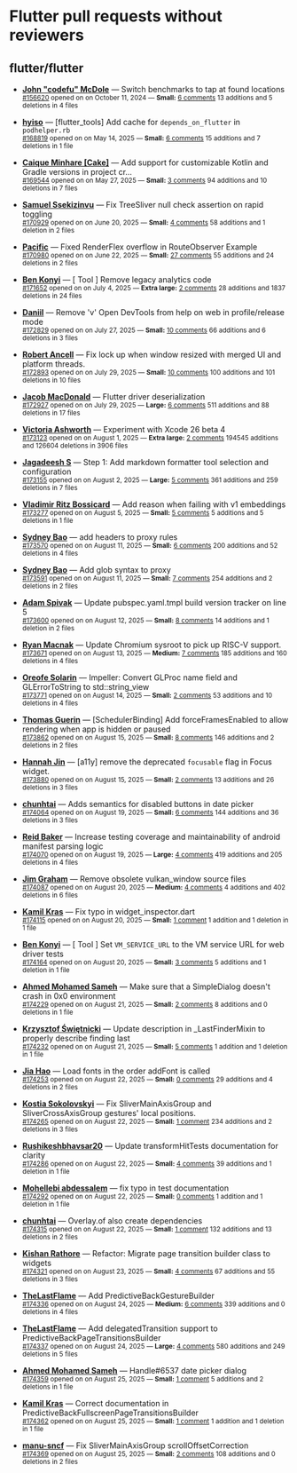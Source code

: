 # Flutter pull requests without reviewers

## flutter/flutter

* **[John "codefu" McDole](https://github.com/jtmcdole)** &mdash; Switch benchmarks to tap at found locations<br />
  <sub>[#156620](https://github.com/flutter/flutter/pull/156620) opened on on October 11, 2024 &mdash; **Small:** [6 comments](https://github.com/flutter/flutter/pull/156620) 13 additions and 5 deletions in 4 files</sub><br />

* **[hyiso](https://github.com/hyiso)** &mdash; [flutter_tools] Add cache for `depends_on_flutter` in `podhelper.rb`<br />
  <sub>[#168819](https://github.com/flutter/flutter/pull/168819) opened on on May 14, 2025 &mdash; **Small:** [6 comments](https://github.com/flutter/flutter/pull/168819) 15 additions and 7 deletions in 1 file</sub><br />

* **[Caique Minhare [Cake]](https://github.com/ca-ke)** &mdash; Add support for customizable Kotlin and Gradle versions in project cr…<br />
  <sub>[#169544](https://github.com/flutter/flutter/pull/169544) opened on on May 27, 2025 &mdash; **Small:** [3 comments](https://github.com/flutter/flutter/pull/169544) 94 additions and 10 deletions in 7 files</sub><br />

* **[Samuel Ssekizinvu](https://github.com/samuelkchris)** &mdash; Fix TreeSliver null check assertion on rapid toggling<br />
  <sub>[#170929](https://github.com/flutter/flutter/pull/170929) opened on on June 20, 2025 &mdash; **Small:** [4 comments](https://github.com/flutter/flutter/pull/170929) 58 additions and 1 deletion in 2 files</sub><br />

* **[Pacific](https://github.com/prash4931)** &mdash; Fixed RenderFlex overflow in RouteObserver Example<br />
  <sub>[#170980](https://github.com/flutter/flutter/pull/170980) opened on on June 22, 2025 &mdash; **Small:** [27 comments](https://github.com/flutter/flutter/pull/170980) 55 additions and 24 deletions in 2 files</sub><br />

* **[Ben Konyi](https://github.com/bkonyi)** &mdash; [ Tool ] Remove legacy analytics code<br />
  <sub>[#171652](https://github.com/flutter/flutter/pull/171652) opened on on July 4, 2025 &mdash; **Extra large:** [2 comments](https://github.com/flutter/flutter/pull/171652) 28 additions and 1837 deletions in 24 files</sub><br />

* **[Daniil](https://github.com/danwirele)** &mdash; Remove 'v' Open DevTools from help on web in profile/release mode<br />
  <sub>[#172829](https://github.com/flutter/flutter/pull/172829) opened on on July 27, 2025 &mdash; **Small:** [10 comments](https://github.com/flutter/flutter/pull/172829) 66 additions and 6 deletions in 3 files</sub><br />

* **[Robert Ancell](https://github.com/robert-ancell)** &mdash; Fix lock up when window resized with merged UI and platform threads.<br />
  <sub>[#172893](https://github.com/flutter/flutter/pull/172893) opened on on July 29, 2025 &mdash; **Small:** [10 comments](https://github.com/flutter/flutter/pull/172893) 100 additions and 101 deletions in 10 files</sub><br />

* **[Jacob MacDonald](https://github.com/jakemac53)** &mdash; Flutter driver deserialization<br />
  <sub>[#172927](https://github.com/flutter/flutter/pull/172927) opened on on July 29, 2025 &mdash; **Large:** [6 comments](https://github.com/flutter/flutter/pull/172927) 511 additions and 88 deletions in 17 files</sub><br />

* **[Victoria Ashworth](https://github.com/vashworth)** &mdash; Experiment with Xcode 26 beta 4<br />
  <sub>[#173123](https://github.com/flutter/flutter/pull/173123) opened on on August 1, 2025 &mdash; **Extra large:** [2 comments](https://github.com/flutter/flutter/pull/173123) 194545 additions and 126604 deletions in 3906 files</sub><br />

* **[Jagadeesh S](https://github.com/jagadeesh8682)** &mdash; Step 1: Add markdown formatter tool selection and configuration<br />
  <sub>[#173155](https://github.com/flutter/flutter/pull/173155) opened on on August 2, 2025 &mdash; **Large:** [5 comments](https://github.com/flutter/flutter/pull/173155) 361 additions and 259 deletions in 7 files</sub><br />

* **[Vladimir Ritz Bossicard](https://github.com/vbossica)** &mdash; Add reason when failing with v1 embeddings<br />
  <sub>[#173277](https://github.com/flutter/flutter/pull/173277) opened on on August 5, 2025 &mdash; **Small:** [5 comments](https://github.com/flutter/flutter/pull/173277) 5 additions and 5 deletions in 1 file</sub><br />

* **[Sydney Bao](https://github.com/SydneyBao)** &mdash; add headers to proxy rules<br />
  <sub>[#173570](https://github.com/flutter/flutter/pull/173570) opened on on August 11, 2025 &mdash; **Small:** [6 comments](https://github.com/flutter/flutter/pull/173570) 200 additions and 52 deletions in 4 files</sub><br />

* **[Sydney Bao](https://github.com/SydneyBao)** &mdash; Add glob syntax to proxy<br />
  <sub>[#173591](https://github.com/flutter/flutter/pull/173591) opened on on August 11, 2025 &mdash; **Small:** [7 comments](https://github.com/flutter/flutter/pull/173591) 254 additions and 2 deletions in 2 files</sub><br />

* **[Adam Spivak](https://github.com/Spivak-adam)** &mdash; Update pubspec.yaml.tmpl build version tracker on line 5<br />
  <sub>[#173600](https://github.com/flutter/flutter/pull/173600) opened on on August 12, 2025 &mdash; **Small:** [8 comments](https://github.com/flutter/flutter/pull/173600) 14 additions and 1 deletion in 2 files</sub><br />

* **[Ryan Macnak](https://github.com/rmacnak-google)** &mdash; Update Chromium sysroot to pick up RISC-V support.<br />
  <sub>[#173671](https://github.com/flutter/flutter/pull/173671) opened on on August 13, 2025 &mdash; **Medium:** [7 comments](https://github.com/flutter/flutter/pull/173671) 185 additions and 160 deletions in 4 files</sub><br />

* **[Oreofe Solarin](https://github.com/DEVSOG12)** &mdash; Impeller: Convert GLProc name field and GLErrorToString to std::string_view<br />
  <sub>[#173771](https://github.com/flutter/flutter/pull/173771) opened on on August 14, 2025 &mdash; **Small:** [2 comments](https://github.com/flutter/flutter/pull/173771) 53 additions and 10 deletions in 4 files</sub><br />

* **[Thomas Guerin](https://github.com/tguerin)** &mdash; [SchedulerBinding] Add forceFramesEnabled to allow rendering when app is hidden or paused<br />
  <sub>[#173862](https://github.com/flutter/flutter/pull/173862) opened on on August 15, 2025 &mdash; **Small:** [8 comments](https://github.com/flutter/flutter/pull/173862) 146 additions and 2 deletions in 2 files</sub><br />

* **[Hannah Jin](https://github.com/hannah-hyj)** &mdash; [a11y] remove the deprecated `focusable` flag in Focus widget. <br />
  <sub>[#173880](https://github.com/flutter/flutter/pull/173880) opened on on August 15, 2025 &mdash; **Small:** [2 comments](https://github.com/flutter/flutter/pull/173880) 13 additions and 26 deletions in 3 files</sub><br />

* **[chunhtai](https://github.com/chunhtai)** &mdash; Adds semantics for disabled buttons in date picker<br />
  <sub>[#174064](https://github.com/flutter/flutter/pull/174064) opened on on August 19, 2025 &mdash; **Small:** [6 comments](https://github.com/flutter/flutter/pull/174064) 144 additions and 36 deletions in 3 files</sub><br />

* **[Reid Baker](https://github.com/reidbaker)** &mdash; Increase testing coverage and maintainability of android manifest parsing logic<br />
  <sub>[#174070](https://github.com/flutter/flutter/pull/174070) opened on on August 19, 2025 &mdash; **Large:** [4 comments](https://github.com/flutter/flutter/pull/174070) 419 additions and 205 deletions in 4 files</sub><br />

* **[Jim Graham](https://github.com/flar)** &mdash; Remove obsolete vulkan_window source files<br />
  <sub>[#174087](https://github.com/flutter/flutter/pull/174087) opened on on August 20, 2025 &mdash; **Medium:** [4 comments](https://github.com/flutter/flutter/pull/174087) 4 additions and 402 deletions in 6 files</sub><br />

* **[Kamil Kras](https://github.com/xVemu)** &mdash; Fix typo in widget_inspector.dart<br />
  <sub>[#174115](https://github.com/flutter/flutter/pull/174115) opened on on August 20, 2025 &mdash; **Small:** [1 comment](https://github.com/flutter/flutter/pull/174115) 1 addition and 1 deletion in 1 file</sub><br />

* **[Ben Konyi](https://github.com/bkonyi)** &mdash; [ Tool ] Set `VM_SERVICE_URL` to the VM service URL for web driver tests<br />
  <sub>[#174164](https://github.com/flutter/flutter/pull/174164) opened on on August 20, 2025 &mdash; **Small:** [3 comments](https://github.com/flutter/flutter/pull/174164) 5 additions and 1 deletion in 1 file</sub><br />

* **[Ahmed Mohamed Sameh](https://github.com/ahmedsameha1)** &mdash; Make sure that a SimpleDialog doesn't crash in 0x0 environment<br />
  <sub>[#174229](https://github.com/flutter/flutter/pull/174229) opened on on August 21, 2025 &mdash; **Small:** [2 comments](https://github.com/flutter/flutter/pull/174229) 8 additions and 0 deletions in 1 file</sub><br />

* **[Krzysztof Świętnicki](https://github.com/FufferKS)** &mdash; Update description in _LastFinderMixin to properly describe finding last<br />
  <sub>[#174232](https://github.com/flutter/flutter/pull/174232) opened on on August 21, 2025 &mdash; **Small:** [5 comments](https://github.com/flutter/flutter/pull/174232) 1 addition and 1 deletion in 1 file</sub><br />

* **[Jia Hao](https://github.com/jiahaog)** &mdash; Load fonts in the order addFont is called<br />
  <sub>[#174253](https://github.com/flutter/flutter/pull/174253) opened on on August 22, 2025 &mdash; **Small:** [0 comments](https://github.com/flutter/flutter/pull/174253) 29 additions and 4 deletions in 2 files</sub><br />

* **[Kostia Sokolovskyi](https://github.com/ksokolovskyi)** &mdash; Fix SliverMainAxisGroup and SliverCrossAxisGroup gestures' local positions.<br />
  <sub>[#174265](https://github.com/flutter/flutter/pull/174265) opened on on August 22, 2025 &mdash; **Small:** [1 comment](https://github.com/flutter/flutter/pull/174265) 234 additions and 2 deletions in 3 files</sub><br />

* **[Rushikeshbhavsar20](https://github.com/Rushikeshbhavsar20)** &mdash; Update transformHitTests documentation for clarity<br />
  <sub>[#174286](https://github.com/flutter/flutter/pull/174286) opened on on August 22, 2025 &mdash; **Small:** [4 comments](https://github.com/flutter/flutter/pull/174286) 39 additions and 1 deletion in 1 file</sub><br />

* **[Mohellebi abdessalem](https://github.com/AbdeMohlbi)** &mdash; fix typo in test documentation<br />
  <sub>[#174292](https://github.com/flutter/flutter/pull/174292) opened on on August 22, 2025 &mdash; **Small:** [0 comments](https://github.com/flutter/flutter/pull/174292) 1 addition and 1 deletion in 1 file</sub><br />

* **[chunhtai](https://github.com/chunhtai)** &mdash; Overlay.of also create dependencies<br />
  <sub>[#174315](https://github.com/flutter/flutter/pull/174315) opened on on August 22, 2025 &mdash; **Small:** [1 comment](https://github.com/flutter/flutter/pull/174315) 132 additions and 13 deletions in 2 files</sub><br />

* **[Kishan Rathore](https://github.com/rkishan516)** &mdash; Refactor: Migrate page transition builder class to widgets<br />
  <sub>[#174321](https://github.com/flutter/flutter/pull/174321) opened on on August 23, 2025 &mdash; **Small:** [4 comments](https://github.com/flutter/flutter/pull/174321) 67 additions and 55 deletions in 3 files</sub><br />

* **[TheLastFlame](https://github.com/TheLastFlame)** &mdash; Add PredictiveBackGestureBuilder<br />
  <sub>[#174336](https://github.com/flutter/flutter/pull/174336) opened on on August 24, 2025 &mdash; **Medium:** [6 comments](https://github.com/flutter/flutter/pull/174336) 339 additions and 0 deletions in 4 files</sub><br />

* **[TheLastFlame](https://github.com/TheLastFlame)** &mdash; Add delegatedTransition support to PredictiveBackPageTransitionsBuilder<br />
  <sub>[#174337](https://github.com/flutter/flutter/pull/174337) opened on on August 24, 2025 &mdash; **Large:** [4 comments](https://github.com/flutter/flutter/pull/174337) 580 additions and 249 deletions in 5 files</sub><br />

* **[Ahmed Mohamed Sameh](https://github.com/ahmedsameha1)** &mdash; Handle#6537 date picker dialog<br />
  <sub>[#174359](https://github.com/flutter/flutter/pull/174359) opened on on August 25, 2025 &mdash; **Small:** [1 comment](https://github.com/flutter/flutter/pull/174359) 5 additions and 2 deletions in 1 file</sub><br />

* **[Kamil Kras](https://github.com/xVemu)** &mdash; Correct documentation in PredictiveBackFullscreenPageTransitionsBuilder<br />
  <sub>[#174362](https://github.com/flutter/flutter/pull/174362) opened on on August 25, 2025 &mdash; **Small:** [1 comment](https://github.com/flutter/flutter/pull/174362) 1 addition and 1 deletion in 1 file</sub><br />

* **[manu-sncf](https://github.com/manu-sncf)** &mdash; Fix SliverMainAxisGroup scrollOffsetCorrection<br />
  <sub>[#174369](https://github.com/flutter/flutter/pull/174369) opened on on August 25, 2025 &mdash; **Small:** [2 comments](https://github.com/flutter/flutter/pull/174369) 108 additions and 0 deletions in 2 files</sub><br />

